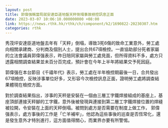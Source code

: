 ```yaml
---
layout: post
title: 郭偉强稱當局就安達臣道地盤天秤倒塌事故檢控訊息正面
date: 2023-03-07 10:06:10.000000000 +08:00
link: https://news.rthk.hk/rthk/ch/component/k2/1690822-20230307.htm
categories: rthk
---
```


秀茂坪安達臣道地盤去年有「天秤」倒塌，導致3死6傷的致命工業意外，勞工處向相關承建商、分判商及個別人士，提出合共67項檢控。一直協助部分死者家屬的立法會議員郭偉强表示，昨日陪同家屬與勞工處見面，但所得資料不多，處方只透露相關調查結果並未百分百完成，預計會在今年上半年將結果交予死因庭。

郭偉强在本台節目《千禧年代》表示，勞工處在半年檢控期最後一日，合共發出67項檢控，反映涉事單位好多，又形容今次檢控訊息正面，證明勞工處將調查結果體現在檢控方面。

對於調查結果指出，涉事的天秤是安裝在一個由三層工字鐵焊接組成的基座上，基座頂部連接天秤腳的工字鐵，意外後被發現與連接到第二層工字鐵焊接位置的焊縫被拉開，令安裝在上面的天秤倒塌。被問到處方是否需要在制度上做工作， 郭偉强表示，處方事後的工作是「亡羊補牢」，他認為這些事後的巡查是否恆常化，還是發生意外才特別進行，這方面值得關心，而業界亦要有所警惕。
